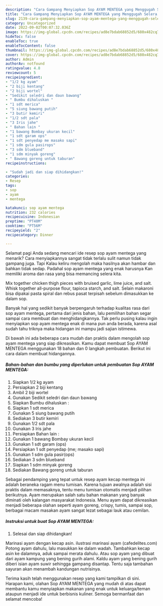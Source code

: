 ```yaml
---
description: "Cara Gampang Menyiapkan Sop AYAM MENTEGA yang Menggugah Selera, Buat Buka Puasa Enak Banget"
title: "Cara Gampang Menyiapkan Sop AYAM MENTEGA yang Menggugah Selera, Buat Buka Puasa Enak Banget"
slug: 2139-cara-gampang-menyiapkan-sop-ayam-mentega-yang-menggugah-selera-buat-buka-puasa-enak-banget
category: Uncategorized
date: 2022-09-02T00:07:32.036Z
image: https://img-global.cpcdn.com/recipes/ad8e7bdab68852d5/680x482cq70/sop-ayam-mentega-foto-resep-utama.jpg
hideToc: false
enableToc: true
enableTocContent: false
thumbnail: https://img-global.cpcdn.com/recipes/ad8e7bdab68852d5/680x482cq70/sop-ayam-mentega-foto-resep-utama.jpg
cover: https://img-global.cpcdn.com/recipes/ad8e7bdab68852d5/680x482cq70/sop-ayam-mentega-foto-resep-utama.jpg
author: Admin
authorAv: notfound
ratingvalue: 4.8
reviewcount: 5
recipeingredient:
- "1/2 kg ayam"
- "2 biji kentang"
- "2 biji wortel"
- "Sedikit seledri dan daun bawang"
- " Bumbu dihaluskan "
- "1 sdt merica"
- "5 siung bawang putih"
- "3 butir kemiri"
- "1/2 sdt pala"
- "3 Iris jahe"
- " Bahan lain "
- "1 bawang Bombay ukuran kecil"
- "1 sdt garam ops"
- "1 sdt penyedap me masako sapi"
- "1 sdm gula pasirops"
- "3 sdm blueband"
- "1 sdm minyak goreng"
- " Bawang goreng untuk taburan"
recipeinstructions:

- "Sudah jadi dan siap dihidangkan!"
categories:
- Resep
tags:
- sop
- ayam
- mentega

katakunci: sop ayam mentega 
nutrition: 232 calories
recipecuisine: Indonesian
preptime: "PT40M"
cooktime: "PT56M"
recipeyield: "2"
recipecategory: Dinner

---
```



Selamat pagi Anda sedang mencari ide resep sop ayam mentega yang menarik? Cara menyiapkannya sangat tidak terlalu sulit namun tidak gampang juga. Tapi Kalau keliru mengolah maka hasilnya akan hambar dan bahkan tidak sedap. Padahal sop ayam mentega yang enak harusnya Kan memiliki aroma dan rasa yang bisa memancing selera kita.


Mix together chicken thigh pieces with bruised garlic, lime juice, and salt. Whisk together all-purpose flour, tapioca starch, and salt. Selain makaroni bisa dipakai pasta spiral dan rebus pasat terpisah sebelum dimasukkan ke dalam sop.

Banyak hal yang sedikit banyak berpengaruh terhadap kualitas rasa dari sop ayam mentega, pertama dari jenis bahan, lalu pemilihan bahan segar sampai cara membuat dan menghidangkannya. Tak perlu pusing kalau ingin menyiapkan sop ayam mentega enak di mana pun anda berada, karena asal sudah tahu triknya maka hidangan ini mampu jadi sajian istimewa.


Di bawah ini ada beberapa cara mudah dan praktis dalam mengolah sop ayam mentega yang siap dikreasikan. Kamu dapat membuat Sop AYAM MENTEGA menggunakan 18 bahan dan 0 langkah pembuatan. Berikut ini cara dalam membuat hidangannya.

<!--inarticleads1-->

##### Bahan-bahan dan bumbu yang diperlukan untuk pembuatan Sop AYAM MENTEGA:

1. Siapkan 1/2 kg ayam
1. Persiapkan 2 biji kentang
1. Ambil 2 biji wortel
1. Gunakan Sedikit seledri dan daun bawang
1. Siapkan  Bumbu dihaluskan :
1. Siapkan 1 sdt merica
1. Gunakan 5 siung bawang putih
1. Sediakan 3 butir kemiri
1. Gunakan 1/2 sdt pala
1. Gunakan 3 Iris jahe
1. Persiapkan  Bahan lain :
1. Gunakan 1 bawang Bombay ukuran kecil
1. Gunakan 1 sdt garam (ops)
1. Persiapkan 1 sdt penyedap (me; masako sapi)
1. Gunakan 1 sdm gula pasir(ops)
1. Sediakan 3 sdm blueband
1. Siapkan 1 sdm minyak goreng
1. Sediakan  Bawang goreng untuk taburan


Sebagai pendamping yang tepat untuk resep ayam kecap mentega ini adalah beraneka ragam menu tumisan. Karena tujuan awalnya adalah sisi praktis dalam memasaknya, tentu menu tumisan otomatis menjadi pilihan berikutnya. Ayam merupakan salah satu bahan makanan yang banyak diminati oleh kalangan masyarakat Indonesia. Menu ayam dapat dikreasikan menjadi beberapa olahan seperti ayam goreng, crispy, tumis, sampai sop, berbagai macam masakan ayam sangat lezat sebagai lauk atau cemilan. 

<!--inarticleads2-->

##### Instruksi untuk buat Sop AYAM MENTEGA:


1. Selesai dan siap dihidangkan!

Marinasi ayam dengan kecap asin. ilustrasi marinasi ayam (cafedelites.com) Potong ayam dahulu, lalu masukkan ke dalam wadah. Tambahkan kecap asin ke dalamnya, aduk sampai merata dahulu. Atau sop ayam yang dibuat dari ayam kampung yang bening gurih alami. Kaldu ayam yang bening gurih diberi isian ayam suwir sehingga gampang disantap. Tentu saja tambahan sayuran akan menambah kandungan nutrisinya. 

Terima kasih telah menggunakan resep yang kami tampilkan di sini. Harapan kami, olahan Sop AYAM MENTEGA yang mudah di atas dapat membantu kamu menyiapkan makanan yang enak untuk keluarga/teman ataupun menjadi ide untuk berbisnis kuliner. Semoga bermanfaat dan selamat mencoba!
